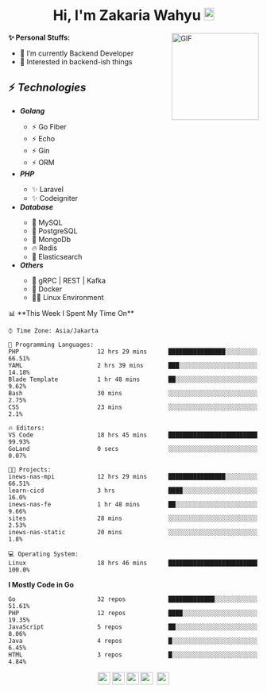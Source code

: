 <h1 align="center">Hi, I'm Zakaria Wahyu <img src="https://github.com/TheDudeThatCode/TheDudeThatCode/blob/master/Assets/Hi.gif" width="20px" height="25px"></h1>

<img align="right" alt="GIF" height="175px" src="https://www.nayakapratama.co.id/wp-content/uploads/2019/07/Website-Maintenance.gif" />

**✨ Personal Stuffs:**
- 🔭 I’m currently Backend Developer
- 🌱 Interested in backend-ish things

<h2>⚡ <i>Technologies</i></h2>
<ul>
<li><strong><i>Golang</i></strong></li>
  <ul>
    <li>⚡ Go Fiber</li>
    <li>⚡ Echo</li>
    <li>⚡ Gin</li>
    <li>⚡ ORM</li>
  </ul>
<li><strong><i>PHP</i></strong></li>
  <ul>
    <li>✨ Laravel</li>
    <li>✨ Codeigniter</li>
  </ul>
<li><strong><i>Database</i></strong></li>
  <ul>
    <li>🐬 MySQL</li>
    <li>🐘 PostgreSQL</li>
    <li>🍃 MongoDb</li>
    <li>🔥 Redis</li>
    <li>🔎 Elasticsearch</li>
  </ul>
  <li><strong><i>Others</i></strong></li>
  <ul>
    <li>💫 gRPC | REST | Kafka</li>
    <li>🐳 Docker</li>
    <li>👨‍💻 Linux Environment</li>
  </ul>
</ul>
<!--START_SECTION:waka-->
📊 **This Week I Spent My Time On** 

```text
⌚︎ Time Zone: Asia/Jakarta

💬 Programming Languages: 
PHP                      12 hrs 29 mins      ████████████████░░░░░░░░░   66.51% 
YAML                     2 hrs 39 mins       ███░░░░░░░░░░░░░░░░░░░░░░   14.18% 
Blade Template           1 hr 48 mins        ██░░░░░░░░░░░░░░░░░░░░░░░   9.62% 
Bash                     30 mins             ░░░░░░░░░░░░░░░░░░░░░░░░░   2.75% 
CSS                      23 mins             ░░░░░░░░░░░░░░░░░░░░░░░░░   2.1%

🔥 Editors: 
VS Code                  18 hrs 45 mins      █████████████████████████   99.93% 
GoLand                   0 secs              ░░░░░░░░░░░░░░░░░░░░░░░░░   0.07%

🐱‍💻 Projects: 
inews-nas-mpi            12 hrs 29 mins      ████████████████░░░░░░░░░   66.51% 
learn-cicd               3 hrs               ████░░░░░░░░░░░░░░░░░░░░░   16.0% 
inews-nas-fe             1 hr 48 mins        ██░░░░░░░░░░░░░░░░░░░░░░░   9.66% 
sites                    28 mins             ░░░░░░░░░░░░░░░░░░░░░░░░░   2.53% 
inews-nas-static         20 mins             ░░░░░░░░░░░░░░░░░░░░░░░░░   1.8%

💻 Operating System: 
Linux                    18 hrs 46 mins      █████████████████████████   100.0%

```

**I Mostly Code in Go** 

```text
Go                       32 repos            █████████████░░░░░░░░░░░░   51.61% 
PHP                      12 repos            ████░░░░░░░░░░░░░░░░░░░░░   19.35% 
JavaScript               5 repos             ██░░░░░░░░░░░░░░░░░░░░░░░   8.06% 
Java                     4 repos             █░░░░░░░░░░░░░░░░░░░░░░░░   6.45% 
HTML                     3 repos             █░░░░░░░░░░░░░░░░░░░░░░░░   4.84%

```



<!--END_SECTION:waka-->

<p align="center">
<a href="https://www.linkedin.com/in/zakariawahyu" target="_blank"><img src="https://img.shields.io/badge/linkedin-%230077B5.svg?&style=for-the-badge&logo=linkedin&logoColor=white" height=25></a>
<a href="https://medium.com/@zakariawahyu" target="_blank"><img src="https://img.shields.io/badge/Medium-12100E?style=for-the-badge&logo=medium&logoColor=white" height=25></a>
<a href="https://medium.com/@zakariawahyu" target="_blank"><img src="https://img.shields.io/badge/Portfolio-2300843e?style=for-the-badge&logo=About.me&logoColor=white" height=25></a>
<a href="https://www.twitter.com/_zakariawahyu" target="_blank"><img src="https://img.shields.io/badge/twitter-%231DA1F2.svg?&style=for-the-badge&logo=twitter&logoColor=white" height=25></a> 
<a href="https://www.instagram.com/_zakariawahyu" target="_blank"><img src="https://img.shields.io/badge/instagram-%23E4405F.svg?&style=for-the-badge&logo=instagram&logoColor=white" height=25></a>

